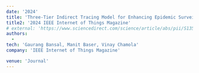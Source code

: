 ```yaml
---
date: '2024'
title: 'Three-Tier Indirect Tracing Model for Enhancing Epidemic Surveillance'
title2: '2024 IEEE Internet of Things Magazine'
# external: 'https://www.sciencedirect.com/science/article/abs/pii/S1359431124016302'
authors:
  -
tech: 'Gaurang Bansal, Manit Baser, Vinay Chamola'
company: 'IEEE Internet of Things Magazine'

venue: 'Journal'
---
```

